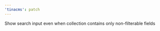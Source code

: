 ```yaml
---
'tinacms': patch
---
```


Show search input even when collection contains only non-filterable fields
